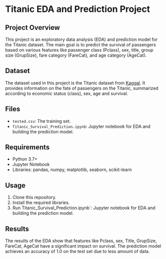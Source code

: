 # Titanic EDA and Prediction Project

## Project Overview
This project is an exploratory data analysis (EDA) and prediction model for the Titanic dataset. The main goal is to predict the survival of passengers based on various features like passenger class (Pclass), sex, title, group size (GrupSize), fare category (FareCat), and age category (AgeCat).

## Dataset
The dataset used in this project is the Titanic dataset from [Kaggal](https://www.kaggle.com/datasets/brendan45774/test-file). It provides information on the fate of passengers on the Titanic, summarized according to economic status (class), sex, age and survival.

## Files
- `tested.csv`: The training set.
- `Titanic_Survival_Prediction.ipynb`: Jupyter notebook for EDA and building the prediction model.

## Requirements
- Python 3.7+
- Jupyter Notebook
- Libraries: pandas, numpy, matplotlib, seaborn, scikit-learn

## Usage
1. Clone this repository.
2. Install the required libraries.
3. Run Titanic_Survival_Prediction.ipynb`: Jupyter notebook for EDA and building the prediction model. 

## Results
The results of the EDA show that features like Pclass, sex, Title, GrupSize, FareCat, AgeCat have a significant impact on survival. The prediction model achieves an accuracy of 1.0 on the test set due to less amount of data.